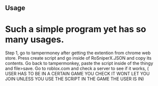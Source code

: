 ## Usage

# Such a simple program yet has so many usages.

Step 1, go to tampermoney after getting the extention from chrome web store.
Press create script and go inside of RoSniperX.JSON and copy its contents.
Go back to tampermonkey, paste the script inside of the thingy and file>save.
Go to roblox.com and check a server to see if it works,
( USER HAS TO BE IN A CERTAIN GAME YOU CHECK IT WONT LET YOU JOIN UNLESS YOU USE THE SCRIPT IN THE GAME THE USER IS IN)
